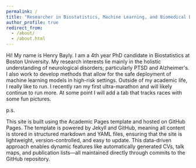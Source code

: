 ```yaml
---
permalink: /
title: "Researcher in Biostatistics, Machine Learning, and Biomedical Data Science"
author_profile: true
redirect_from: 
  - /about/
  - /about.html
---
```


Hi! My name is Henry Bayly. I am a 4th year PhD candidate in Biostatistics at Boston University. My research interests lie mainly in the holistic understanding of neurological disorders; particularly PTSD and Alzheimer's. I also work to develop methods that allow for the safe deployment of machine learning models in high-risk settings. Outside of my academic life, I really like to run. I recently ran my first ultra-marathon and will likely continue to run more. At some point I will add a tab that tracks races with some fun pictures. 

p.s. 

This site is built using the Academic Pages template and hosted on GitHub Pages. The template is powered by Jekyll and GitHub, meaning all content is stored in structured markdown and YAML files, ensuring that the site is lightweight, version-controlled, and easy to update. This data-driven approach enables dynamic features like automatically generated CVs, talk maps, and publication lists—all maintained directly through commits to the GitHub repository.
